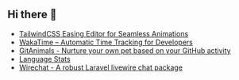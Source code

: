 ## Hi there 👋

<!--
**ahmadmunib/ahmadmunib** is a ✨ _special_ ✨ repository because its `README.md` (this file) appears on your GitHub profile.

Here are some ideas to get you started:

- 🔭 I’m currently working on ...
- 🌱 I’m currently learning ...
- 👯 I’m looking to collaborate on ...
- 🤔 I’m looking for help with ...
- 💬 Ask me about ...
- 📫 How to reach me: ...
- 😄 Pronouns: ...
- ⚡ Fun fact: ...
-->

<!-- daily.dev BOOKMARKS:START -->
- [TailwindCSS Easing Editor for Seamless Animations](https://app.daily.dev/posts/nW3emF76C?utm_source=rss&utm_medium=bookmarks&utm_campaign=Pkz0XOXGkQ9Ucdi5Fo1gY)
- [WakaTime – Automatic Time Tracking for Developers](https://app.daily.dev/posts/Lo5ZB3ub2?utm_source=rss&utm_medium=bookmarks&utm_campaign=Pkz0XOXGkQ9Ucdi5Fo1gY)
- [GitAnimals - Nurture your own pet based on your GitHub activity](https://app.daily.dev/posts/UmsjFBuQO?utm_source=rss&utm_medium=bookmarks&utm_campaign=Pkz0XOXGkQ9Ucdi5Fo1gY)
- [Language Stats](https://app.daily.dev/posts/qRYZhtYhC?utm_source=rss&utm_medium=bookmarks&utm_campaign=Pkz0XOXGkQ9Ucdi5Fo1gY)
- [Wirechat - A robust Laravel livewire chat package](https://app.daily.dev/posts/BPmQKZWEh?utm_source=rss&utm_medium=bookmarks&utm_campaign=Pkz0XOXGkQ9Ucdi5Fo1gY)
<!-- daily.dev BOOKMARKS:END -->
